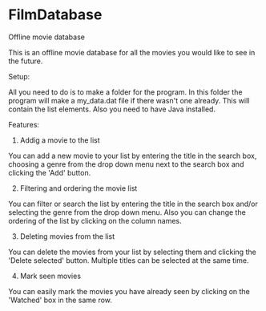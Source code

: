 # FilmDatabase
Offline movie database

This is an offline movie database for all the movies you would like to see in the future.

Setup:

  All you need to do is to make a folder for the program. In this folder the program will make a my_data.dat file if there wasn't one already. This will contain the list elements. Also you need to have Java installed.

Features:

1.  Addig a movie to the list

  You can add a new movie to your list by entering the title in the search box, choosing a genre from the drop down menu next to the search box and clicking the 'Add' button.
  
2.  Filtering and ordering the movie list

  You can filter or search the list by entering the title in the search box and/or selecting the genre from the drop down menu. Also you can change the ordering of the list by clicking on the column names.
  
3.  Deleting movies from the list

  You can delete the movies from your list by selecting them and clicking the 'Delete selected' button. Multiple titles can be selected at the same time.

4.  Mark seen movies

  You can easily mark the movies you have already seen by clicking on the 'Watched' box in the same row.

